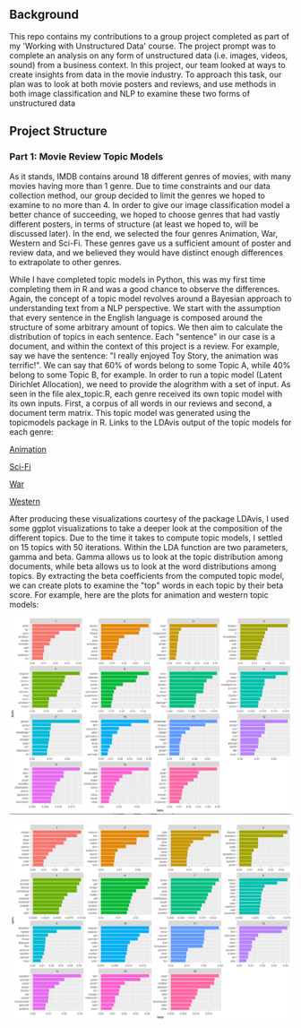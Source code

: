 ## Background
This repo contains my contributions to a group project completed as part of my 'Working with Unstructured Data' course. The project prompt was to complete an analysis on any form of unstructured data (i.e. images, videos, sound) from a business context. In this project, our team looked at ways to create insights from data in the movie industry. To approach this task, our plan was to look at both movie posters and reviews, and use methods in both image classification and NLP to examine these two forms of unstructured data


## Project Structure 
### Part 1: Movie Review Topic Models
As it stands, IMDB contains around 18 different genres of movies, with many movies having more than 1 genre. Due to time constraints and our data collection method, our group decided to limit the genres we hoped to examine to no more than 4. In order to give our image classification model a better chance of succeeding, we hoped to choose genres that had vastly different posters, in terms of structure (at least we hoped to, will be discussed later). In the end, we selected the four genres Animation, War, Western and Sci-Fi. These genres gave us a sufficient amount of poster and review data, and we believed they would have distinct enough differences to extrapolate to other genres. 

While I have completed topic models in Python, this was my first time completing them in R and was a good chance to observe the differences. Again, the concept of a topic model revolves around a Bayesian approach to understanding text from a NLP perspective. We start with the assumption that every sentence in the English language is composed around the structure of some arbitrary amount of topics. We then aim to calculate the distribution of topics in each sentence. Each "sentence" in our case is a document, and within the context of this project is a review. For example, say we have the sentence: "I really enjoyed Toy Story, the animation was terrific!". We can say that 60% of words belong to some Topic A, while 40% belong to some Topic B, for example. In order to run a topic model (Latent Dirichlet Allocation), we need to provide the alogrithm with a set of input. As seen in the file alex_topic.R, each genre received its own topic model with its own inputs. First, a corpus of all words in our reviews and second, a document term matrix. This topic model was generated using the topicmodels package in R. Links to the LDAvis output of the topic models for each genre:

[Animation](https://htmlpreview.github.io/?https://github.com/alexilyin1/imdb_scraper/blob/master/LDAvis_html/LDAvis_animation.html)

[Sci-Fi](https://htmlpreview.github.io/?https://github.com/alexilyin1/imdb_scraper/blob/master/LDAvis_html/LDAvis_scifi.html)

[War](https://htmlpreview.github.io/?https://github.com/alexilyin1/imdb_scraper/blob/master/LDAvis_html/LDAvis_war.html)

[Western](https://htmlpreview.github.io/?https://github.com/alexilyin1/imdb_scraper/blob/master/LDAvis_html/LDAvis_western.html)

After producing these visualizations courtesy of the package LDAvis, I used some ggplot visualizations to take a deeper look at the composition of the different topics. Due to the time it takes to compute topic models, I settled on 15 topics with 50 iterations. Within the LDA function are two parameters, gamma and beta. Gamma allows us to look at the topic distribution among documents, while beta allows us to look at the word distributions among topics. By extracting the beta coefficients from the computed topic model, we can create plots to examine the "top" words in each topic by their beta score. For example, here are the plots for animation and western topic models:

![alt_text](images/animation_bars.PNG)

![alt_text](images/western_bars.PNG)
